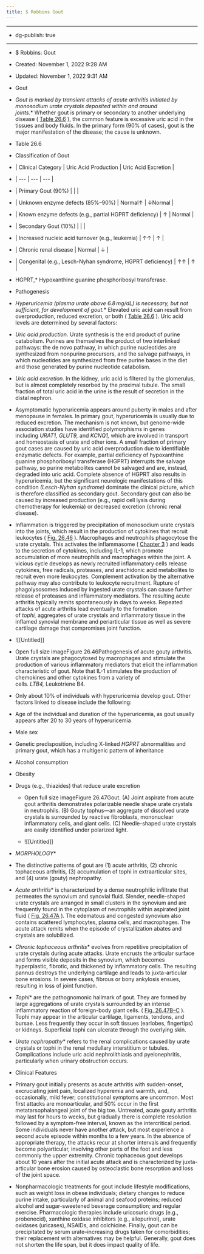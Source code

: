 ```yaml
---
title: $ Robbins Gout
---
```


- --

- dg-publish: true

- --

- $ Robbins: Gout

- Created: November 1, 2022 9:28 AM

- Updated: November 1, 2022 9:31 AM

- Gout

- *Gout is marked by transient attacks of acute arthritis initiated by monosodium urate crystals deposited within and around joints.** Whether gout is primary or secondary to another underlying disease ( [Table 26.6](https://www-clinicalkey-com.eproxy.lib.hku.hk/t0030) ), the common feature is excessive uric acid in the tissues and body fluids. In the primary form (90% of cases), gout is the major manifestation of the disease; the cause is unknown.

- Table 26.6

- Classification of Gout

- | Clinical Category | Uric Acid Production | Uric Acid Excretion |

- | --- | --- | --- |

- | Primary Gout (90%) |  |  |

- | Unknown enzyme defects (85%–90%) | Normal↑ | ↓Normal |

- | Known enzyme defects (e.g., partial HGPRT deficiency) | ↑ | Normal |

- | Secondary Gout (10%) |  |  |

- | Increased nucleic acid turnover (e.g., leukemia) | ↑↑ | ↑ |

- | Chronic renal disease | Normal | ↓ |

- | Congenital (e.g., Lesch-Nyhan syndrome, HGPRT deficiency) | ↑↑ | ↑ |

- HGPRT,* Hypoxanthine guanine phosphoribosyl transferase.

- Pathogenesis

- *Hyperuricemia (plasma urate above 6.8 mg/dL) is necessary, but not sufficient, for development of gout.** Elevated uric acid can result from overproduction, reduced excretion, or both ( [Table 26.6](https://www-clinicalkey-com.eproxy.lib.hku.hk/t0030) ). Uric acid levels are determined by several factors:

- *Uric acid production.* Urate synthesis is the end product of purine catabolism. Purines are themselves the product of two interlinked pathways: the de novo pathway, in which purine nucleotides are synthesized from nonpurine precursors, and the salvage pathways, in which nucleotides are synthesized from free purine bases in the diet and those generated by purine nucleotide catabolism.

- *Uric acid excretion.* In the kidney, uric acid is filtered by the glomerulus, but is almost completely resorbed by the proximal tubule. The small fraction of total uric acid in the urine is the result of secretion in the distal nephron.

- Asymptomatic hyperuricemia appears around puberty in males and after menopause in females. In primary gout, hyperuricemia is usually due to reduced excretion. The mechanism is not known, but genome-wide association studies have identified polymorphisms in genes including *URAT1, GLUT9,* and *KCNQ1,* which are involved in transport and homeostasis of urate and other ions. A small fraction of primary gout cases are caused by uric acid overproduction due to identifiable enzymatic defects. For example, partial deficiency of hypoxanthine guanine phosphoribosyl transferase (HGPRT) interrupts the salvage pathway, so purine metabolites cannot be salvaged and are, instead, degraded into uric acid. Complete absence of HGPRT also results in hyperuricemia, but the significant neurologic manifestations of this condition *(Lesch-Nyhan syndrome)* dominate the clinical picture, which is therefore classified as secondary gout. Secondary gout can also be caused by increased production (e.g., rapid cell lysis during chemotherapy for leukemia) or decreased excretion (chronic renal disease).

- Inflammation is triggered by precipitation of monosodium urate crystals into the joints, which result in the production of cytokines that recruit leukocytes ( [Fig. 26.46](https://www-clinicalkey-com.eproxy.lib.hku.hk/f0245) ). Macrophages and neutrophils phagocytose the urate crystals. This activates the inflammasome ( [Chapter 3](https://www-clinicalkey-com.eproxy.lib.hku.hk/#!/content/3-s2.0-B9780323531139000030?scrollTo=%23c00003) ) and leads to the secretion of cytokines, including IL-1, which promote accumulation of more neutrophils and macrophages within the joint. A vicious cycle develops as newly recruited inflammatory cells release cytokines, free radicals, proteases, and arachidonic acid metabolites to recruit even more leukocytes. Complement activation by the alternative pathway may also contribute to leukocyte recruitment. Rupture of phagolysosomes induced by ingested urate crystals can cause further release of proteases and inflammatory mediators. The resulting acute arthritis typically remits spontaneously in days to weeks. Repeated attacks of acute arthritis lead eventually to the formation of *tophi,* aggregates of urate crystals and inflammatory tissue in the inflamed synovial membrane and periarticular tissue as well as severe cartilage damage that compromises joint function.

- ![[Untitled]]

- Open full size imageFigure 26.46Pathogenesis of acute gouty arthritis. Urate crystals are phagocytosed by macrophages and stimulate the production of various inflammatory mediators that elicit the inflammation characteristic of gout. Note that IL-1 stimulates the production of chemokines and other cytokines from a variety of cells. *LTB4,* Leukotriene B4.

- Only about 10% of individuals with hyperuricemia develop gout. Other factors linked to disease include the following:

- Age of the individual and duration of the hyperuricemia, as gout usually appears after 20 to 30 years of hyperuricemia

- Male sex

- Genetic predisposition, including X-linked *HGPRT* abnormalities and primary gout, which has a multigenic pattern of inheritance

- Alcohol consumption

- Obesity

- Drugs (e.g., thiazides) that reduce urate excretion
	 - Open full size imageFigure 26.47Gout. (A) Joint aspirate from acute gout arthritis demonstrates polarizable needle shape urate crystals in neutrophils. (B) Gouty tophus—an aggregate of dissolved urate crystals is surrounded by reactive fibroblasts, mononuclear inflammatory cells, and giant cells. (C) Needle-shaped urate crystals are easily identified under polarized light.

	 - ![[Untitled]]

- *MORPHOLOGY**

- The distinctive patterns of gout are (1) acute arthritis, (2) chronic tophaceous arthritis, (3) accumulation of tophi in extraarticular sites, and (4) urate (gouty) nephropathy.

- *Acute arthritis** is characterized by a dense neutrophilic infiltrate that permeates the synovium and synovial fluid. Slender, needle-shaped urate crystals are arranged in small clusters in the synovium and are frequently found in the cytoplasm of neutrophils within aspirated joint fluid ( [Fig. 26.47A](https://www-clinicalkey-com.eproxy.lib.hku.hk/f0250) ). The edematous and congested synovium also contains scattered lymphocytes, plasma cells, and macrophages. The acute attack remits when the episode of crystallization abates and crystals are solubilized.

- *Chronic tophaceous arthritis** evolves from repetitive precipitation of urate crystals during acute attacks. Urate encrusts the articular surface and forms visible deposits in the synovium, which becomes hyperplastic, fibrotic, and thickened by inflammatory cells. The resulting pannus destroys the underlying cartilage and leads to juxta-articular bone erosions. In severe cases, fibrous or bony ankylosis ensues, resulting in loss of joint function.

- *Tophi** are the pathognomonic hallmark of gout. They are formed by large aggregations of urate crystals surrounded by an intense inflammatory reaction of foreign-body giant cells. ( [Fig. 26.47B–C](https://www-clinicalkey-com.eproxy.lib.hku.hk/f0250) ). Tophi may appear in the articular cartilage, ligaments, tendons, and bursae. Less frequently they occur in soft tissues (earlobes, fingertips) or kidneys. Superficial tophi can ulcerate through the overlying skin.

- *Urate nephropathy** refers to the renal complications caused by urate crystals or tophi in the renal medullary interstitium or tubules. Complications include uric acid nephrolithiasis and pyelonephritis, particularly when urinary obstruction occurs.

- Clinical Features

- Primary gout initially presents as acute arthritis with sudden-onset, excruciating joint pain, localized hyperemia and warmth, and, occasionally, mild fever; constitutional symptoms are uncommon. Most first attacks are monoarticular, and 50% occur in the first metatarsophalangeal joint of the big toe. Untreated, acute gouty arthritis may last for hours to weeks, but gradually there is complete resolution followed by a symptom-free interval, known as the intercritical period. Some individuals never have another attack, but most experience a second acute episode within months to a few years. In the absence of appropriate therapy, the attacks recur at shorter intervals and frequently become polyarticular, involving other parts of the foot and less commonly the upper extremity. Chronic tophaceous gout develops about 10 years after the initial acute attack and is characterized by juxta-articular bone erosion caused by osteoclastic bone resorption and loss of the joint space.

- Nonpharmacologic treatments for gout include lifestyle modifications, such as weight loss in obese individuals; dietary changes to reduce purine intake, particularly of animal and seafood proteins; reduced alcohol and sugar-sweetened beverage consumption; and regular exercise. Pharmacologic therapies include uricosuric drugs (e.g., probenecid), xanthine oxidase inhibitors (e.g., allopurinol), urate oxidases (uricases), NSAIDs, and colchicine. Finally, gout can be precipitated by serum urate–increasing drugs taken for comorbidities; their replacement with alternatives may be helpful. Generally, gout does not shorten the life span, but it does impact quality of life.
